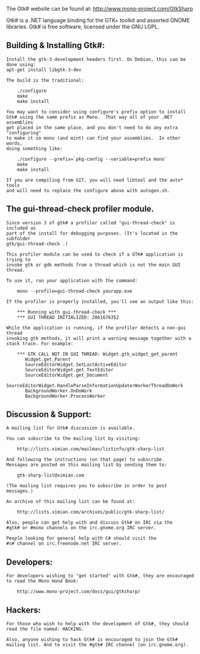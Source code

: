 The Gtk# website can be found at: http://www.mono-project.com/GtkSharp

Gtk# is a .NET language binding for the GTK+ toolkit and assorted GNOME
libraries. Gtk# is free software, licensed under the GNU LGPL.

Building & Installing Gtk#:
---------------------------

    Install the gtk-3 development headers first. On Debian, this can be done using:
    apt-get install libgtk-3-dev

    The build is the traditional:

        ./configure
        make
        make install

    You may want to consider using configure's prefix option to install
    Gtk# using the same prefix as Mono.  That way all of your .NET assemblies
    get placed in the same place, and you don't need to do any extra "configuring"
    to make it so mono (and mint) can find your assemblies.  In other words,
    doing something like:

        ./configure --prefix=`pkg-config --variable=prefix mono`
        make
        make install

    If you are compiling from GIT, you will need libtool and the auto* tools
    and will need to replace the configure above with autogen.sh.


The gui-thread-check profiler module.
-------------------------------------

    Since version 3 of gtk# a profiler called "gui-thread-check" is included as
    part of the install for debugging purposes. (It's located in the subfolder
    gtk/gui-thread-check .)

    This profiler module can be used to check if a GTK# application is trying to
    invoke gtk or gdk methods from a thread which is not the main GUI thread.

    To use it, run your application with the command:

        mono --profile=gui-thread-check yourapp.exe

    If the profiler is properly installed, you'll see an output like this:

        *** Running with gui-thread-check ***
        *** GUI THREAD INITIALIZED: 2861676352

    While the application is running, if the profiler detects a non-gui thread
    invoking gtk methods, it will print a warning message together with a
    stack trace. For example:

        *** GTK CALL NOT IN GUI THREAD: Widget.gtk_widget_get_parent
           Widget.get_Parent
           SourceEditorWidget.SetLastActiveEditor
           SourceEditorWidget.get_TextEditor
           SourceEditorWidget.get_Document
           SourceEditorWidget.HandleParseInformationUpdaterWorkerThreadDoWork
           BackgroundWorker.OnDoWork
           BackgroundWorker.ProcessWorker


Discussion & Support:
---------------------

    A mailing list for Gtk# discussion is available.

    You can subscribe to the mailing list by visiting:

        http://lists.ximian.com/mailman/listinfo/gtk-sharp-list

    And following the instructions (on that page) to subscribe.
    Messages are posted on this mailing list by sending them to:

        gtk-sharp-list@ximian.com

    (The mailing list requires you to subscribe in order to post
    messages.)

    An archive of this mailing list can be found at:

        http://lists.ximian.com/archives/public/gtk-sharp-list/

    Also, people can get help with and discuss Gtk# on IRC via the
    #gtk# or #mono channels on the irc.gnome.org IRC server.

    People looking for general help with C# should visit the
    #c# channel on irc.freenode.net IRC server.


Developers:
-----------

    For developers wishing to "get started" with Gtk#, they are encouraged
    to read the Mono Hand Book:

        http://www.mono-project.com/docs/gui/gtksharp/


Hackers:
--------

    For those who wish to help with the development of Gtk#, they should
    read the file named: HACKING.

    Also, anyone wishing to hack Gtk# is encouraged to join the Gtk#
    mailing list. And to visit the #gtk# IRC channel (on irc.gnome.org).
